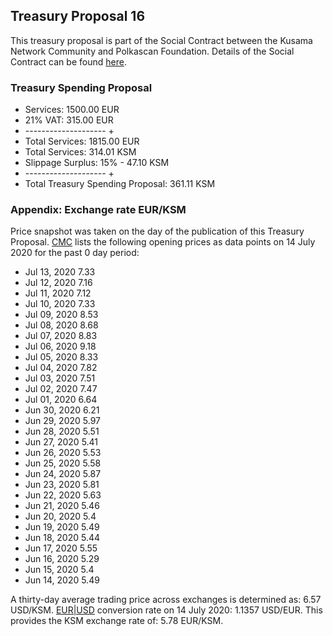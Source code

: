 ## Treasury Proposal 16
This treasury proposal is part of the Social Contract between the Kusama Network Community and Polkascan Foundation.
Details of the Social Contract can be found [here](https://github.com/polkascan/social-contract/blob/master/kusama/social-contract.md).

### Treasury Spending Proposal
- Services: 1500.00 EUR
- 21% VAT: 315.00 EUR
- -------------------- +
- Total Services: 1815.00 EUR
- Total Services: 314.01 KSM
- Slippage Surplus: 15% - 47.10 KSM
- -------------------- +
- Total Treasury Spending Proposal: 361.11 KSM

### Appendix: Exchange rate EUR/KSM
Price snapshot was taken on the day of the publication of this Treasury Proposal. [CMC](https://coinmarketcap.com/currencies/kusama/historical-data/) lists the following opening prices as data points on 14 July 2020 for the past 0 day period: 

- Jul 13, 2020	7.33
- Jul 12, 2020	7.16
- Jul 11, 2020	7.12
- Jul 10, 2020	7.33
- Jul 09, 2020	8.53
- Jul 08, 2020	8.68
- Jul 07, 2020	8.83
- Jul 06, 2020	9.18
- Jul 05, 2020	8.33
- Jul 04, 2020	7.82
- Jul 03, 2020	7.51
- Jul 02, 2020	7.47
- Jul 01, 2020	6.64
- Jun 30, 2020	6.21
- Jun 29, 2020	5.97
- Jun 28, 2020	5.51
- Jun 27, 2020	5.41
- Jun 26, 2020	5.53
- Jun 25, 2020	5.58
- Jun 24, 2020	5.87
- Jun 23, 2020	5.81
- Jun 22, 2020	5.63
- Jun 21, 2020	5.46
- Jun 20, 2020	5.4
- Jun 19, 2020	5.49
- Jun 18, 2020	5.44
- Jun 17, 2020	5.55
- Jun 16, 2020	5.29
- Jun 15, 2020	5.4
- Jun 14, 2020	5.49

A thirty-day average trading price across exchanges is determined as: 6.57 USD/KSM. [EUR|USD](https://www.exchangerates.org.uk/EUR-USD-14_07_2020-exchange-rate-history.html) conversion rate on 14 July 2020: 1.1357 USD/EUR. This provides the KSM exchange rate of: 5.78 EUR/KSM.
